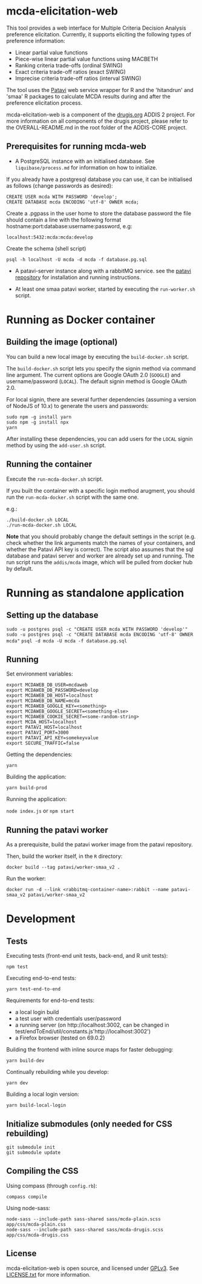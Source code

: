 # mcda-elicitation-web

This tool provides a web interface for Multiple Criteria Decision
Analysis preference elicitation. Currently, it supports eliciting the
following types of preference information:

- Linear partial value functions
- Piece-wise linear partial value functions using MACBETH
- Ranking criteria trade-offs (ordinal SWING)
- Exact criteria trade-off ratios (exact SWING)
- Imprecise criteria trade-off ratios (interval SWING)

The tool uses the [Patavi][patavi] web service wrapper for R and the
'hitandrun' and 'smaa' R packages to calculate MCDA results during and
after the preference elicitation process.

mcda-elicitation-web is a component of the [drugis.org][drugis] ADDIS 2
project. For more information on all components of the drugis project, please refer to the OVERALL-README.md in the root folder of the ADDIS-CORE project.

## Prerequisites for running mcda-web

- A PostgreSQL instance with an initialised database. See `liquibase/process.md` for information on how to initialize.

If you already have a postgresql database you can use, it can be initialised as follows (change passwords as desired):

    CREATE USER mcda WITH PASSWORD 'develop';
    CREATE DATABASE mcda ENCODING 'utf-8' OWNER mcda;

Create a .pgpass in the user home to store the database password
the file should contain a line with the following format hostname:port:database:username:password, e.g:

    localhost:5432:mcda:mcda:develop

Create the schema (shell script)

    psql -h localhost -U mcda -d mcda -f database.pg.sql

- A patavi-server instance along with a rabbitMQ service. see the [patavi repository](https://github.com/drugis/patavi) for installation and running instructions.

- At least one smaa patavi worker, started by executing the `run-worker.sh` script.

# Running as Docker container

## Building the image (optional)

You can build a new local image by executing the `build-docker.sh` script.

The `build-docker.sh` script lets you specify the signin method via command line argument. The current options are Google OAuth 2.0 (`GOOGLE`) and username/password (`LOCAL`). The default signin method is Google OAuth 2.0.

For local signin, there are several further dependencies (assuming a version of NodeJS of 10.x) to generate the users and passwords:

    sudo npm -g install yarn
    sudo npm -g install npx
    yarn

After installing these dependencies, you can add users for the `LOCAL` signin method by using the `add-user.sh` script.

## Running the container

Execute the `run-mcda-docker.sh` script.

If you built the container with a specific login method arugment, you should run the `run-mcda-docker.sh` script with the same one.

e.g.:

```
./build-docker.sh LOCAL
./run-mcda-docker.sh LOCAL
```

**Note** that you should probably change the default settings in the script (e.g. check whether the link arguments match the names of your containers, and whether the Patavi API key is correct). The script also assumes that the sql database and patavi server and worker are already set up and running. The run script runs the `addis/mcda` image, which will be pulled from docker hub by default.

# Running as standalone application

## Setting up the database

`sudo -u postgres psql -c "CREATE USER mcda WITH PASSWORD 'develop'"`
`sudo -u postgres psql -c "CREATE DATABASE mcda ENCODING 'utf-8' OWNER mcda"`
`psql -d mcda -U mcda -f database.pg.sql`

## Running

Set environment variables:

```
export MCDAWEB_DB_USER=mcdaweb
export MCDAWEB_DB_PASSWORD=develop
export MCDAWEB_DB_HOST=localhost
export MCDAWEB_DB_NAME=mcda
export MCDAWEB_GOOGLE_KEY=<something>
export MCDAWEB_GOOGLE_SECRET=<something-else>
export MCDAWEB_COOKIE_SECRET=<some-random-string>
export MCDA_HOST=localhost
export PATAVI_HOST=localhost
export PATAVI_PORT=3000
export PATAVI_API_KEY=somekeyvalue
export SECURE_TRAFFIC=false
```

Getting the dependencies:

    yarn

Building the application:

    yarn build-prod

Running the application:

`node index.js` or `npm start`

## Running the patavi worker

As a prerequisite, build the patavi worker image from the patavi repository.

Then, build the worker itself, in the `R` directory:

    docker build --tag patavi/worker-smaa_v2 .

Run the worker:

    docker run -d --link <rabbitmq-container-name>:rabbit --name patavi-smaa_v2 patavi/worker-smaa_v2

# Development

## Tests

Executing tests (front-end unit tests, back-end, and R unit tests):

    npm test

Executing end-to-end tests:

    yarn test-end-to-end

Requirements for end-to-end tests:

- a local login build
- a test user with credentials user/password
- a running server (on http://localhost:3002, can be changed in test/endToEnd/util/constants.js'http://localhost:3002')
- a Firefox browser (tested on 69.0.2)

Building the frontend with inline source maps for faster debugging:

    yarn build-dev

Continually rebuilding while you develop:

    yarn dev

Building a local login version:

    yarn build-local-login

## Initialize submodules (only needed for CSS rebuilding)

```
git submodule init
git submodule update
```

## Compiling the CSS

Using compass (through `config.rb`):

```
compass compile
```

Using node-sass:

```
node-sass --include-path sass-shared sass/mcda-plain.scss app/css/mcda-plain.css
node-sass --include-path sass-shared sass/mcda-drugis.scss app/css/mcda-drugis.css
```

## License

mcda-elicitation-web is open source, and licensed under [GPLv3][gpl-3].
See [LICENSE.txt](LICENSE.txt) for more information.

[patavi]: https://github.com/drugis/patavi
[gpl-3]: http://gplv3.fsf.org/
[drugis]: http://drugis.org/
